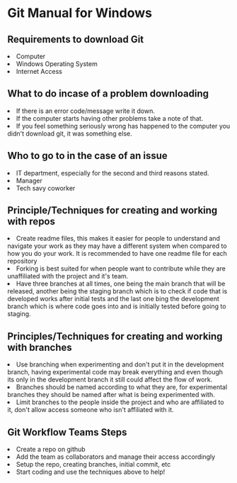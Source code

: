 # Git Manual for Windows
## Requirements to download Git
<lo>
	<li>Computer</li>
	<li>Windows Operating System</li>
	<li>Internet Access</li>
</lo>

## What to do incase of a problem downloading

<lo>
	<li>If there is an error code/message write it down.</li>
	<li>If the computer starts having other problems take a note of that.</li>
	<li>If you feel something seriously wrong has happened to the computer you didn't download git, it was something else.</li>
</lo>

## Who to go to in the case of an issue
<lo>
	<li>IT department, especially for the second and third reasons stated.</li>
	<li>Manager</li>
	<li>Tech savy coworker</li>
</lo>


## Principle/Techniques for creating and working with repos
<lo>
	<li>Create readme files, this makes it easier for people to understand and navigate your work as they may have a different system when compared to how you do your work. It is recommended to have one readme file for each repository</li>
	<li>Forking is best suited for when people want to contribute while they are unaffiliated with the project and it's team.</li>
	<li>Have three branches at all times, one being the main branch that will be released, another being the staging branch which is to check if code that is developed works after initial tests and the last one bing the development branch which is where code goes into and is initially tested before going to staging.</li>
</lo>


## Principles/Techniques for creating and working with branches
<lo>
	<li>Use branching when experimenting and don't put it in the development branch, having experimental code may break everything and even though its only in the development branch it still could affect the flow of work.</li>
	<li>Branches should be named according to what they are, for experimental branches they should be named after what is being experimented with.</li>
	<li>Limit branches to the people inside the project and who are affiliated to it, don't allow access someone who isn't affiliated with it.</li>
</lo>

## Git Workflow Teams Steps
<lo>
	<li>Create a repo on github</li>
	<li>Add the team as collaborators and manage their access accordingly</li>
	<li>Setup the repo, creating branches, initial commit, etc</li>
	<li>Start coding and use the techniques above to help!</li>
</lo>
